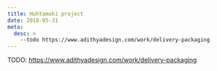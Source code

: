 ```yaml
---
title: Huhtamaki project
date: 2018-05-31
meta:
  desc: >
    --todo https://www.adithyadesign.com/work/delivery-packaging
---
```


TODO:
https://www.adithyadesign.com/work/delivery-packaging

